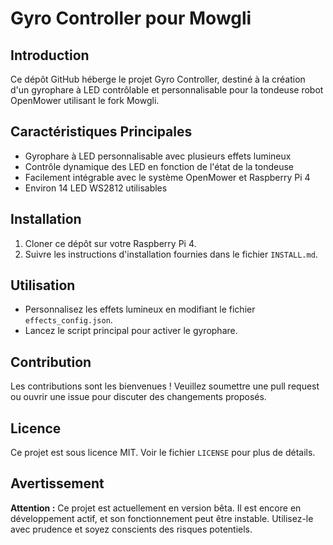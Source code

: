 # Gyro Controller pour Mowgli

## Introduction
Ce dépôt GitHub héberge le projet Gyro Controller, destiné à la création d'un gyrophare à LED contrôlable et personnalisable pour la tondeuse robot OpenMower utilisant le fork Mowgli.

## Caractéristiques Principales
- Gyrophare à LED personnalisable avec plusieurs effets lumineux
- Contrôle dynamique des LED en fonction de l'état de la tondeuse
- Facilement intégrable avec le système OpenMower et Raspberry Pi 4
- Environ 14 LED WS2812 utilisables

## Installation
1. Cloner ce dépôt sur votre Raspberry Pi 4.
2. Suivre les instructions d'installation fournies dans le fichier `INSTALL.md`.

## Utilisation
- Personnalisez les effets lumineux en modifiant le fichier `effects_config.json`.
- Lancez le script principal pour activer le gyrophare.

## Contribution
Les contributions sont les bienvenues ! Veuillez soumettre une pull request ou ouvrir une issue pour discuter des changements proposés.

## Licence
Ce projet est sous licence MIT. Voir le fichier `LICENSE` pour plus de détails.

## Avertissement
**Attention :** Ce projet est actuellement en version bêta. Il est encore en développement actif, et son fonctionnement peut être instable. Utilisez-le avec prudence et soyez conscients des risques potentiels.
